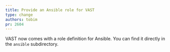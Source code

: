 ```yaml
---
title: Provide an Ansible role for VAST
type: change
authors: tobim
pr: 2604
---
```


VAST now comes with a role definition for Ansible. You can find it directly in
the `ansible` subdirectory.

